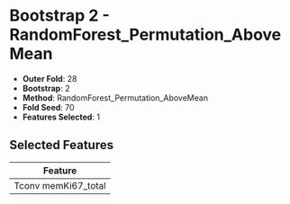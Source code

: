 # Bootstrap 2 - RandomForest_Permutation_AboveMean

- **Outer Fold**: 28
- **Bootstrap**: 2
- **Method**: RandomForest_Permutation_AboveMean
- **Fold Seed**: 70
- **Features Selected**: 1

## Selected Features

| Feature |
|---------|
| Tconv memKi67_total |
